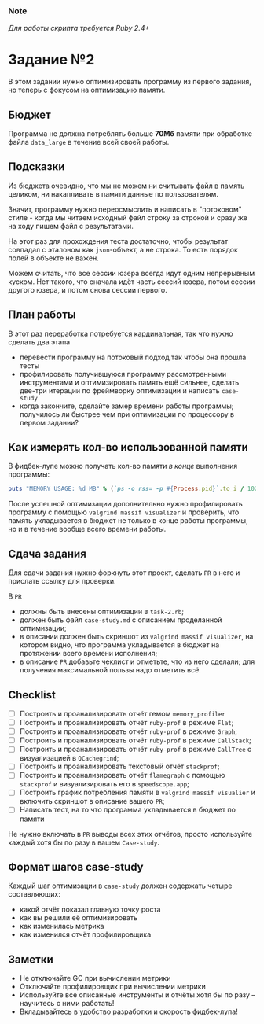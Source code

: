 ### Note
*Для работы скрипта требуется Ruby 2.4+*

# Задание №2
В этом задании нужно оптимизировать программу из первого задания, но теперь с фокусом на оптимизацию памяти.

## Бюджет
Программа не должна потреблять больше **70Мб** памяти при обработке файла `data_large` в течение всей своей работы.

## Подсказки
Из бюджета очевидно, что мы не можем ни считывать файл в память целиком, ни накапливать в памяти данные по пользователям.

Значит, программу нужно переосмыслить и написать в "потоковом" стиле - когда мы читаем исходный файл строку за строкой и сразу же на ходу пишем файл с результатами.

На этот раз для прохождения теста достаточно, чтобы результат совпадал с эталоном как `json`-объект, а не строка. То есть порядок полей в объекте не важен.

Можем считать, что все сессии юзера всегда идут одним непрерывным куском. Нет такого, что сначала идёт часть сессий юзера, потом сессии другого юзера, и потом снова сессии первого.


## План работы
В этот раз переработка потребуется кардинальная, так что нужно сделать два этапа

- перевести программу на потоковый подход так чтобы она прошла тесты
- профилировать получившуюся программу рассмотренными инструментами и оптимизировать память ещё сильнее, сделать две-три итерации по фреймворку оптимизации и написать `case-study`
- когда закончите, сделайте замер времени работы программы; получилось ли быстрее чем при оптимизации по процессору в первом задании?


## Как измерять кол-во использованной памяти
В фидбек-лупе можно получать кол-во памяти *в конце* выполнения программы:

```ruby
puts "MEMORY USAGE: %d MB" % (`ps -o rss= -p #{Process.pid}`.to_i / 1024)"
```

После успешной оптимизации дополнительно нужно профилировать программу с помощью `valgrind massif visualizer` и проверить, что память укладывается в бюджет не только в конце работы программы, но и в течение вообще всего времени работы.

## Сдача задания
Для сдачи задания нужно форкнуть этот проект, сделать `PR` в него и прислать ссылку для проверки.

В `PR`
- должны быть внесены оптимизации в `task-2.rb`;
- должен быть файл `case-study.md` с описанием проделанной оптимизации;
- в описании должен быть скриншот из `valgrind massif visualizer`, на котором видно, что программа укладывается в бюджет на протяжении всего времени исполнения;
- в описание `PR` добавьте чеклист и отметьте, что из него сделали; для получения максимальной пользы надо отметить всё.

## Checklist
- [ ] Построить и проанализировать отчёт гемом `memory_profiler`
- [ ] Построить и проанализировать отчёт `ruby-prof` в режиме `Flat`;
- [ ] Построить и проанализировать отчёт `ruby-prof` в режиме `Graph`;
- [ ] Построить и проанализировать отчёт `ruby-prof` в режиме `CallStack`;
- [ ] Построить и проанализировать отчёт `ruby-prof` в режиме `CallTree` c визуализацией в `QCachegrind`;
- [ ] Построить и проанализировать текстовый отчёт `stackprof`;
- [ ] Построить и проанализировать отчёт `flamegraph` с помощью `stackprof` и визуализировать его в `speedscope.app`;
- [ ] Построить график потребления памяти в `valgrind massif visualier` и включить скриншот в описание вашего `PR`;
- [ ] Написать тест, на то что программа укладывается в бюджет по памяти

Не нужно включать в `PR` выводы всех этих отчётов, просто используйте каждый хотя бы по разу в вашем `Case-study`.

## Формат шагов case-study
Каждый шаг оптимизации в `case-study` должен содержать четыре составляющих:
- какой отчёт показал главную точку роста
- как вы решили её оптимизировать
- как изменилась метрика
- как изменился отчёт профилировщика

## Заметки
- Не отключайте GC при вычислении метрики
- Отключайте профилировщик при вычислении метрики
- Используйте все описанные инструменты и отчёты хотя бы по разу – научитесь с ними работать!
- Вкладывайтесь в удобство разработки и скорость фидбек-лупа!